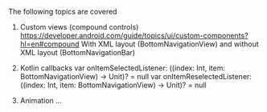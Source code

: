 The following topics are covered

1. Custom views (compound controls)
https://developer.android.com/guide/topics/ui/custom-components?hl=en#compound
With XML layout (BottomNavigationView) and without XML layout (BottomNavigationBar)

2. Kotlin callbacks
var onItemSelectedListener: ((index: Int, item: BottomNavigationView) -> Unit)? = null
var onItemReselectedListener: ((index: Int, item: BottomNavigationView) -> Unit)? = null

3. Animation
...